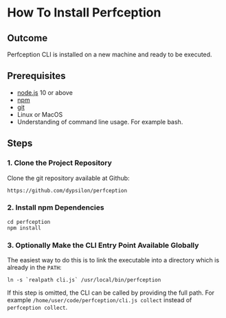 # How To Install Perfception

## Outcome

Perfception CLI is installed on a new machine and ready to be executed.

## Prerequisites

- [node.js](https://nodejs.org/) 10 or above
- [npm](https://www.npmjs.com/)
- [git](https://git-scm.com/)
- Linux or MacOS
- Understanding of command line usage. For example bash.

## Steps

### 1. Clone the Project Repository

Clone the git repository available at Github:

```
https://github.com/dypsilon/perfception
```

### 2. Install npm Dependencies

```
cd perfception
npm install
```

### 3. Optionally Make the CLI Entry Point Available Globally

The easiest way to do this is to link the executable into a directory which is already in the `PATH`:

```
ln -s `realpath cli.js` /usr/local/bin/perfception
```

If this step is omitted, the CLI can be called by providing the full path. For example `/home/user/code/perfception/cli.js collect` instead of `perfception collect`.
